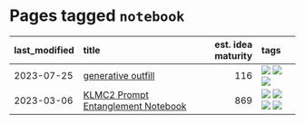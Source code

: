 # Pages tagged `notebook`

|last_modified|title|est. idea maturity|tags
|:---|:---|---:|:---|
|2023-07-25|[generative outfill](../generative_outfill.md)|116|[![](https://img.shields.io/badge/tag-art-d9f12f)](../tags/art.md) [![](https://img.shields.io/badge/tag-notebook-e127da)](../tags/notebook.md) [![](https://img.shields.io/badge/tag-tooling-752fd7)](../tags/tooling.md)|
|2023-03-06|[KLMC2 Prompt Entanglement Notebook](../klmc2-prompt-entanglement.md)|869|[![](https://img.shields.io/badge/tag-completed-c6963e)](../tags/completed.md) [![](https://img.shields.io/badge/tag-notebook-e127da)](../tags/notebook.md) [![](https://img.shields.io/badge/tag-prompting-f14da)](../tags/prompting.md) [![](https://img.shields.io/badge/tag-tooling-752fd7)](../tags/tooling.md)|
